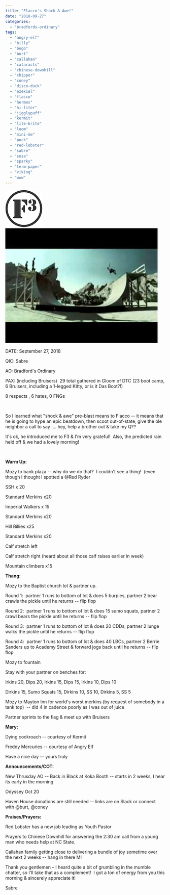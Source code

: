 ```yaml
---
title: "Flacco's Shock & Awe!"
date: "2018-09-27"
categories: 
  - "bradfords-ordinary"
tags: 
  - "angry-elf"
  - "billy"
  - "bogo"
  - "burt"
  - "callahan"
  - "cataracts"
  - "chinese-downhill"
  - "chipper"
  - "coney"
  - "disco-duck"
  - "ezekiel"
  - "flacco"
  - "hermes"
  - "hi-liter"
  - "jigglypuff"
  - "kermit"
  - "lite-brite"
  - "loom"
  - "mini-me"
  - "puck"
  - "red-lobster"
  - "sabre"
  - "sosa"
  - "sparky"
  - "term-paper"
  - "viking"
  - "www"
---
```


![](images/f3.png)![Image result for shock & awe](images/hqdefault.jpg)

DATE: September 27, 2018

QIC: Sabre

AO: Bradford's Ordinary

PAX: (including Bruisers)  29 total gathered in Gloom of DTC (23 boot camp, 6 Bruisers, including a 1-legged Kitty, or is it Das Boot?!)

8 respects , 6 hates, 0 FNGs

 

So I learned what "shock & awe" pre-blast means to Flacco -- it means that he is going to hype an epic beatdown, then scoot out-of-state, give the ole neighbor a call to say .... hey, help a brother out & take my Q??

It's ok, he introduced me to F3 & I'm very grateful!  Also, the predicted rain held off & we had a lovely morning!

 

**Warm Up:**

Mozy to bank plaza -- why do we do that?  I couldn't see a thing!  (even though I thought I spotted a @Red Ryder

SSH x 20

Standard Merkins x20

Imperial Walkers x 15

Standard Merkins x20

Hill Billies x25

Standard Merkins x20

Calf stretch left

Calf stretch right (heard about all those calf raises earlier in week)

Mountain climbers x15

**Thang:**

Mozy to the Baptist church lot & partner up.

Round 1:  partner 1 runs to bottom of lot & does 5 burpies, partner 2 bear crawls the pickle until he returns -- flip flop

Round 2:  partner 1 runs to bottom of lot & does 15 sumo squats, partner 2 crawl bears the pickle until he returns -- flip flop

Round 3:  partner 1 runs to bottom of lot & does 20 CDDs, partner 2 lunge walks the pickle until he returns -- flip flop

Round 4:  partner 1 runs to bottom of lot & does 40 LBCs, partner 2 Berrie Sanders up to Academy Street & forward jogs back until he returns -- flip flop

Mozy to fountain

Stay with your partner on benches for:

Irkins 20, Dips 20, Irkins 15, Dips 15, Irkins 10, Dips 10

Dirkins 15, Sumo Squats 15, Dirkins 10, SS 10, Dirkins 5, SS 5

Mozy to Mayton Inn for world's worst merkins (by request of somebody in a tank top)  -- did 4 in cadence poorly as I was out of juice

Partner sprints to the flag & meet up with Bruisers

**Mary:**

Dying cockroach -- courtesy of Kermit

Freddy Mercuries -- courtesy of Angry Elf

Have a nice day -- yours truly

**Announcements/COT:**

New Thrusday AO -- Back in Black at Koka Booth -- starts in 2 weeks, I hear its early in the morning

Odyssey Oct 20

Haven House donations are still needed -- links are on Slack or connect with @burt, @coney

**Praises/Prayers:**

Red Lobster has a new job leading as Youth Pastor

Prayers to Chinese Downhill for answering the 2:30 am call from a young man who needs help at NC State.

Callahan family getting close to delivering a bundle of joy sometime over the next 2 weeks -- hang in there M!

Thank you gentlemen – I heard quite a bit of grumbling in the mumble chatter, so I'll take that as a complement!  I got a ton of energy from you this morning & sincerely appreciate it!

Sabre
